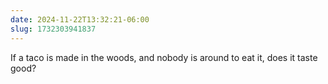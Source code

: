 ```yaml
---
date: 2024-11-22T13:32:21-06:00
slug: 1732303941837
---
```


If a taco is made in the woods, and nobody is around to eat it, does it taste good?
